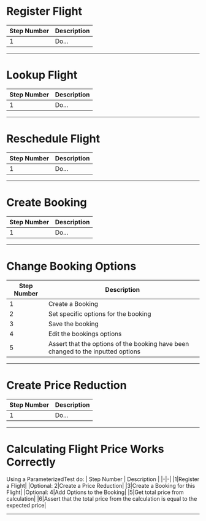 # Register Flight
| Step Number | Description |
|-|-|
|1|Do...|

---

# Lookup Flight
| Step Number | Description |
|-|-|
|1|Do...|

---

# Reschedule Flight
| Step Number | Description |
|-|-|
|1|Do...|

---

# Create Booking
| Step Number | Description |
|-|-|
|1|Do...|

---

# Change Booking Options
| Step Number | Description |
|-|-|
|1|Create a Booking|
|2|Set specific options for the booking|
|3|Save the booking|
|4|Edit the bookings options|
|5|Assert that the options of the booking have been changed to the inputted options|

---

# Create Price Reduction
| Step Number | Description |
|-|-|
|1|Do...|

---

# Calculating Flight Price Works Correctly
Using a ParameterizedTest do:
| Step Number | Description |
|-|-|
|1|Register a Flight|
|Optional: 2|Create a Price Reduction|
|3|Create a Booking for this Flight|
|Optional: 4|Add Options to the Booking|
|5|Get total price from calculation|
|6|Assert that the total price from the calculation is equal to the expected price|

---
